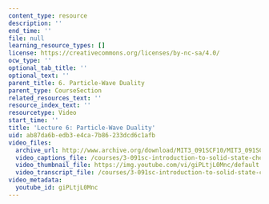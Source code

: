 ```yaml
---
content_type: resource
description: ''
end_time: ''
file: null
learning_resource_types: []
license: https://creativecommons.org/licenses/by-nc-sa/4.0/
ocw_type: ''
optional_tab_title: ''
optional_text: ''
parent_title: 6. Particle-Wave Duality
parent_type: CourseSection
related_resources_text: ''
resource_index_text: ''
resourcetype: Video
start_time: ''
title: 'Lecture 6: Particle-Wave Duality'
uid: ab87da6b-edb3-e4ca-7b86-233dcd6c1afb
video_files:
  archive_url: http://www.archive.org/download/MIT3_091SCF10/MIT3_091SCF10lec06_300k.mp4
  video_captions_file: /courses/3-091sc-introduction-to-solid-state-chemistry-fall-2010/2b4d07a87ca95961b4f15a5392e80d0f_giPLtjL0Mnc.vtt
  video_thumbnail_file: https://img.youtube.com/vi/giPLtjL0Mnc/default.jpg
  video_transcript_file: /courses/3-091sc-introduction-to-solid-state-chemistry-fall-2010/1e3edae949e96033aeeea48b29d37328_giPLtjL0Mnc.pdf
video_metadata:
  youtube_id: giPLtjL0Mnc
---
```

